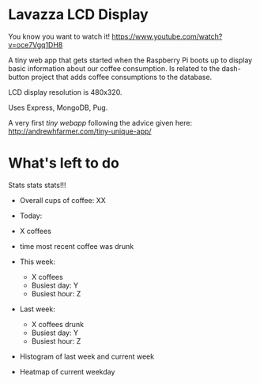 # Lavazza LCD Display

You know you want to watch it! https://www.youtube.com/watch?v=oce7Vgq1DH8

A tiny web app that gets started when the Raspberry Pi boots up to display basic information about our coffee consumption. Is related to the dash-button project that adds coffee consumptions to the database.

LCD display resolution is 480x320.

Uses Express, MongoDB, Pug.

A very first _tiny webapp_ following the advice given here: http://andrewhfarmer.com/tiny-unique-app/

# What's left to do

Stats stats stats!!!

* Overall cups of coffee: XX
* Today:
 * X coffees
 * time most recent coffee was drunk


* This week:
  *  X coffees
  *  Busiest day: Y
  *  Busiest hour: Z


* Last week:
  *  X coffees drunk
  *  Busiest day: Y
  *  Busiest hour: Z


* Histogram of last week and current week
* Heatmap of current weekday
